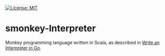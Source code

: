 [![License: MIT](https://img.shields.io/badge/License-MIT-yellow.svg)](https://opensource.org/licenses/MIT)
# smonkey-Interpreter

Monkey programming language written in Scala, as described in [Write an Interpreter in Go](https://interpreterbook.com).
